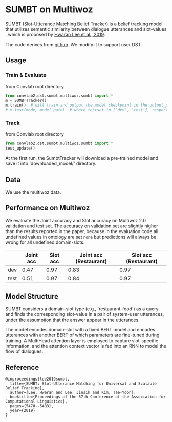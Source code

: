 # SUMBT on Multiwoz

SUMBT (Slot-Utterance Matching Belief Tracker) is a belief tracking model that
utilizes semantic similarity between dialogue utterances and slot-values
, which is proposed by [Hwaran Lee et al., 2019](https://www.aclweb.org/anthology/P19-1546.pdf).

The code derives from [github](https://github.com/SKTBrain/SUMBT). We modify it to support user DST. 

## Usage


### Train & Evaluate

from Convlab root directory
```python
from convlab2.dst.sumbt.multiwoz.sumbt import *
m = SUMBTTracker()
m.train()  # will train and output the model checkpoint in the output_path defined in 'sumbt_config.py' file
# m.test(mode, model_path)  # where testset in ['dev', 'test'], respectively run evaluation on dev/test set of MultiWoz, model_path specify the model you want to evaluate with. will create 2 files containing evaluation metrics in the output_path defined in config file.

```


### Track
from Convlab root directory
```python
from convlab2.dst.sumbt.multiwoz.sumbt import *
test_update() 
```

At the first run, the SumbtTracker will download a pre-trained model and save it into 'downloaded_model/' directory.

## Data

We use the multiwoz data.

## Performance on Multiwoz

We evaluate the Joint accuracy and Slot accuracy on Multiwoz 2.0 validation and test set. 
The accuracy on validation set are slightly higher than the results reported in the paper,
because in the evaluation code all undefined values in ontology are set `none` but predictions 
will always be wrong for all undefined domain-slots.  

|   | Joint acc  | Slot acc    | Joint acc (Restaurant)  |  Slot acc (Restaurant)|
| ----- | ----- | ------ | ------ | ----    |
| dev     | 0.47 | 0.97 | 0.83 | 0.97  |
| test    | 0.51 | 0.97 | 0.84 | 0.97

## Model Structure

SUMBT considers a domain-slot type (e.g., 'restaurant-food') as a query and finds the corresponding 
slot-value in a pair of system-user utterances, under the assumption that the answer appear in the utterances.

The model encodes domain-slot with a fixed BERT model and encodes utterances with another BERT 
of which parameters are fine-tuned during training. A MultiHead attention layer is
employed to capture slot-specific information, and the attention context vector is fed
into an RNN to model the flow of dialogues.


## Reference

```
@inproceedings{lee2019sumbt,
  title={SUMBT: Slot-Utterance Matching for Universal and Scalable Belief Tracking},
  author={Lee, Hwaran and Lee, Jinsik and Kim, Tae-Yoon},
  booktitle={Proceedings of the 57th Conference of the Association for Computational Linguistics},
  pages={5478--5483},
  year={2019}
}
```

